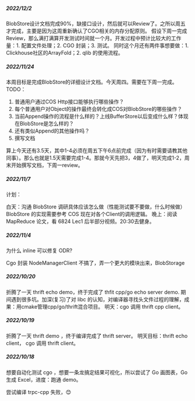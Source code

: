 ##### 2022/12/2
BlobStore设计文档完成90%，缺接口设计，然后就可以Review了。之所以周五才完成，主要是因为这周重新确认了CGO相关的内存分配原则。
假设下周一完成Review，那么满打满算开发测试时间就一个月。开发过程中预计比较大的工作量：1. 配置文件处理；2. CGO 封装；3. 测试。
同时这个月还有两件事想要做：1. Clickhouse社区的ArrayFold；2. qlib 的使用流程。

##### 2022/11/24

本周目标是完成BlobStore的详细设计文档。今天周四。需要在下周一完成。
TODO：
1. 普通用户通过COS Http接口能够执行哪些操作？
2. 每个普通用户对Object的操作最终会转化成COS对BlobStore的哪些操作？
3. 当前Append操作的流程是什么样的？上线BufferStore以后变成什么样？体现在BlobStore是怎么样的？
4. 还有类似Append的其他操作吗？
5. 撰写文档

算上今天还有3.5天，其中1-4必须在周五下午6点前完成（因为有时需要请教其他同事）。那么也就是1.5天需要完成1-4。那就今天先把3，4做了，明天完成1-2，周末开始撰写文档，下周一review。

##### 2022/11/7

计划：
    
白天：沟通 BlobStore 调研具体应该怎么做（性能测试要不要做，什么时候做）BlobStore 的实现需要参考 COS 现在对各个Client的调用逻辑。
   晚上：阅读 MapReduce 论文，看 6824 Lec1 后半部分视频。20:30去健身。

##### 2022/11/4

为什么 inline 可以修复 ODR?

Cgo 封装 NodeManagerClient 不搞了，弄一个更大的模块出来，BlobStorage

##### 2022/10/20
  
折腾了一天 thrift echo demo，终于完成了 thfit cpp/go echo server demo.
期间遇到很多坑。加深(复习)了对 libc 的认知，对编译器寻找头文件过程的理解，成果：用cmake管理cpp/go/thrift混合项目。
明天：cgo 调用 thrift cpp client。

##### 2022/10/19

折腾了一天 thrift demo ，终于编译完成了 thrift server。
明天目标：thrift echo client， cgo 调用 thrift client。


##### 2022/10/18

想要自动化测试 cgo ，想要一条龙搞定结果可视化，所以尝试了 Go 画图表，Go 生成 Excel，进度：跑通 demo。

尝试编译 trpc-cpp 失败，😊
